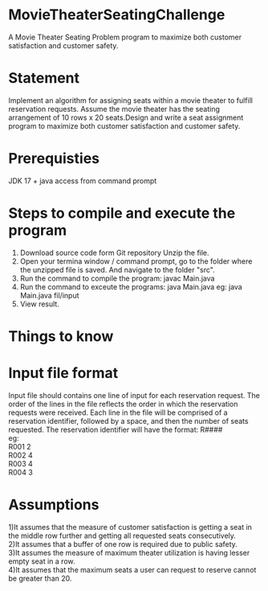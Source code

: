 # MovieTheaterSeatingChallenge
A Movie Theater Seating Problem program to maximize both customer satisfaction and customer safety.

# Statement

Implement an algorithm for assigning seats within a movie theater to fulfill reservation requests. Assume the movie theater has
the seating arrangement of 10 rows x 20 seats.Design and write a seat assignment program to maximize both customer satisfaction and customer safety.
# Prerequisties

JDK 17 + java access from command prompt

# Steps to compile and execute the program

1) Download source code form Git repository Unzip the file.
2) Open your termina window / command prompt, go to the folder where the unzipped file is saved. And navigate to the folder "src".
3) Run the command to compile the program: javac Main.java
4) Run the command to exceute the programs: java Main.java <Your input file path> 
                                        eg: java Main.java fil/input
5) View result.

# Things to know

# Input file format
 Input file should contains one line of input for each reservation request. The order of the lines in the file reflects the order in
 which the reservation requests were received. Each line in the file will be comprised of a reservation identifier, followed by a space, and then the 
 number of seats requested. The reservation identifier will have the format: R#### \
 eg: \
   R001 2 \
   R002 4 \
   R003 4 \
   R004 3

# Assumptions
1)It assumes that the measure of customer satisfaction is getting a seat in the middle row further and getting all requested seats consecutively. \
2)It assumes that a buffer of one row is required due to public safety. \
3)It assumes the measure of maximum theater utilization is having lesser empty seat in a row. \
4)It assumes that the maximum seats a user can request to reserve cannot be greater than 20. 
